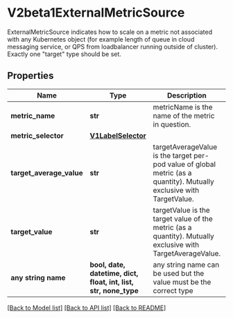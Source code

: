 # V2beta1ExternalMetricSource

ExternalMetricSource indicates how to scale on a metric not associated with any Kubernetes object (for example length of queue in cloud messaging service, or QPS from loadbalancer running outside of cluster). Exactly one \"target\" type should be set.

## Properties
Name | Type | Description | Notes
------------ | ------------- | ------------- | -------------
**metric_name** | **str** | metricName is the name of the metric in question. | 
**metric_selector** | [**V1LabelSelector**](V1LabelSelector.md) |  | [optional] 
**target_average_value** | **str** | targetAverageValue is the target per-pod value of global metric (as a quantity). Mutually exclusive with TargetValue. | [optional] 
**target_value** | **str** | targetValue is the target value of the metric (as a quantity). Mutually exclusive with TargetAverageValue. | [optional] 
**any string name** | **bool, date, datetime, dict, float, int, list, str, none_type** | any string name can be used but the value must be the correct type | [optional]

[[Back to Model list]](../README.md#documentation-for-models) [[Back to API list]](../README.md#documentation-for-api-endpoints) [[Back to README]](../README.md)


